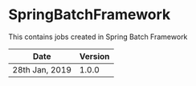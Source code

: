 # SpringBatchFramework
This contains jobs created in Spring Batch Framework

|Date|Version|
|---|---|
|28th Jan, 2019|1.0.0|
